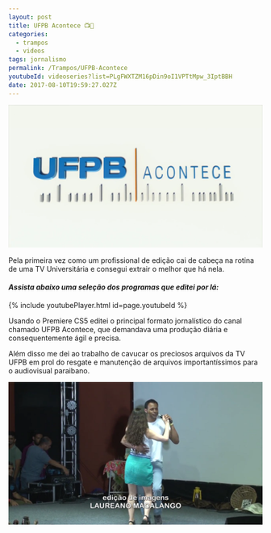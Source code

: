 ```yaml
---
layout: post
title: UFPB Acontece 📺📰
categories:
  - trampos
  - videos
tags: jornalismo
permalink: /Trampos/UFPB-Acontece
youtubeId: videoseries?list=PLgFWXTZM16pDin9oI1VPTtMpw_3IptBBH
date: 2017-08-10T19:59:27.027Z
---
```

![](/images/uploads/1_cgs3zkbf028owfjgg_unkw.png)

Pela primeira vez como um profissional de edição cai de cabeça na rotina de uma TV Universitária e consegui extrair o melhor que há nela.

#### ***Assista abaixo uma seleção dos programas que editei por lá:***
{% include youtubePlayer.html id=page.youtubeId %}
>

Usando o Premiere CS5 editei o principal formato jornalístico do canal chamado UFPB Acontece, que demandava uma produção diária e consequentemente ágil e precisa.

Além disso me dei ao trabalho de cavucar os preciosos arquivos da TV UFPB em prol do resgate e manutenção de arquivos importantíssimos para o audiovisual paraibano. 

![](/images/uploads/1_jscmc4ychensn1kpbup5va.png)